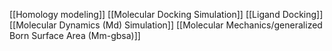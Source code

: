 [[Homology modeling]]
[[Molecular Docking Simulation]]
[[Ligand Docking]]
[[Molecular Dynamics (Md) Simulation]]
[[Molecular Mechanics/generalized Born Surface Area (Mm-gbsa)]]
